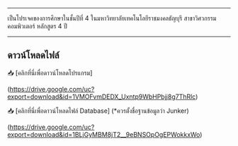 ************************************************************
เป็นโปรเจคของการศึกษาในชั้นปีที่ 4 
ในมหาวิทยาลัยเทคโนโลยีราชมงคลธัญบุรี สาขาวิศวกรรมคอมพิวเตอร์ หลักสูตร 4 ปี
************************************************************


## ดาวน์โหลดไฟล์
📥 [คลิกที่นี่เพื่อดาวน์โหลดโปรแกรม]

(https://drive.google.com/uc?export=download&id=1VMOFvmDEDX_Uxntp9WbHPbjj8g7ThRlc)

📥 [คลิกที่นี่เพื่อดาวน์โหลดไฟล์ Database] (*ควรตั้งชื่อฐานข้อมูลว่า Junker)

(https://drive.google.com/uc?export=download&id=1BLjGyMBM8jT2__9eBNSOpOgEPWokkxWo)
